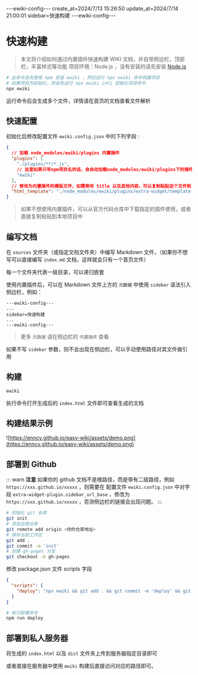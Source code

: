 ---ewiki-config---
create_at=2024/7/13 15:26:50
update_at=2024/7/14 21:00:01
sidebar=快速构建
---ewiki-config---




# 快速构建

> 本文将介绍如何通过内置插件快速构建 WIKI 文档，并自带侧边栏，顶部栏，丰富样式等功能
> 项目环境：Node.js ，没有安装的请先安装 [Node.js](https://nodejs.org/zh-cn/)

```sh
# 此命令会先使用 npm 安装 ewiki ，然后运行 npx ewiki 命令构建项目
# 如果项目为初始化，则会先运行 npx ewiki inti 初始化项目命令
npx ewiki
```

运行命令后会生成多个文件，详情请在首页的文档查看文件解析

## 快速配置

初始化后修改配置文件 `ewiki.config.json` 中的下列字段 :

```json
{
  // 加载 node_modules/ewiki/plugins 内置插件
  "plugins": [
    "./plugins/**/*.js",
    // 这里如果只写npm项目名的话，会自动加载node_modules/ewiki/plugins下的插件，想要加其他插件同理
    "ewiki"
  ],
  // 修改为内置插件的模版文件，如需修改 title 以及其他内容，可以复制粘贴这个文件到自己的项目下使用
  "html_template": "./node_modules/ewiki/plugins/extra-widget/template.html"
}
```

> 如果不想使用内置插件，可以从官方代码仓库中下载指定的插件使用，或者直接复制粘贴到本地项目中

## 编写文档

在 `sources` 文件夹（或指定文档文件夹）中编写 Markdown 文件，（如果你不想写可以直接编写 `index.md` 文档，这样就会只有一个首页文件）

每一个文件夹代表一级目录，可以递归嵌套

使用内置插件后，可以在 Markdown 文件上方的 `元数据` 中使用 `sidebar` 语法引入侧边栏，例如：

```
---ewiki-config---
...
sidebar=快速构建
...
---ewiki-config---
```

> 更多 `元数据` 请在侧边栏的 `内置插件` 查看

如果不写 `sidebar` 参数，则不会出现在侧边栏，可以手动使用路径对其文件做引用

## 构建

```sh
ewiki
```

执行命令打开生成后的 `index.html` 文件即可查看生成的文档

## 构建结果示例

![https://enncy.github.io/easy-wiki/assets/demo.png](https://enncy.github.io/easy-wiki/assets/demo.png)

## 部署到 Github

::: warn **注意**
如果你的 github 文档不是根路径，而是带有二级路径，例如 `https://xxx.github.io/xxxxx` ，则需要在 配置文件 `ewiki.config.json` 中对字段 `extra-widget-plugin.sidebar_url_base` ，修改为 `https://xxx.github.io/xxxxx` ，否测侧边栏的链接会出现问题。
:::

```sh
# 初始化 git 仓库
git init
# 添加远程仓库
git remote add origin <你的仓库地址>
# 保存当前工作区
git add .
git commit -m 'init'
# 创建 gh-pages 分支
git checkout -b gh-pages
```

修改 package.json 文件 scripts 字段

```json
{
  "scripts": {
    "deploy": "npx ewiki && git add . && git commit -m 'deploy' && git push origin gh-pages"
  }
}
```

```sh
# 执行部署命令
npm run deploy
```

## 部署到私人服务器

将生成的 `index.html` 以及 `dist` 文件夹上传到服务器指定目录即可

或者直接在服务器中使用 `ewiki` 构建后直接访问对应的路径即可。
